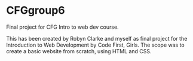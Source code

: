 # CFGgroup6
Final project for CFG Intro to web dev course. 

This has been created by Robyn Clarke and myself as final project for the Introduction to Web Development by Code First, Girls. 
The scope was to create a basic website from scratch, using HTML and CSS.
